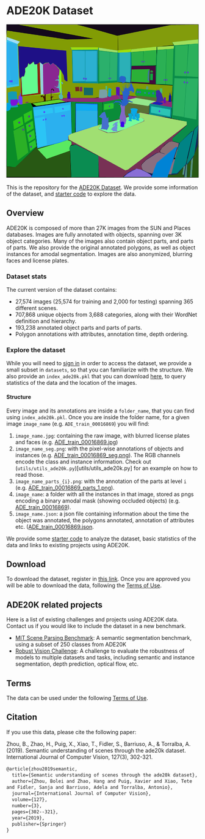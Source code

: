 # ADE20K Dataset

<img src="assets/slider.png"  height=400px;>

This is the repository for the [ADE20K Dataset](https://groups.csail.mit.edu/vision/datasets/ADE20K/). We provide some information of the dataset, and [starter code](./notebooks/ade20k_starter.ipynb) to explore the data.

## Overview
ADE20K is composed of more than 27K images from the SUN and Places databases. Images are fully annotated with objects, spanning over 3K object categories. Many of the images also contain object parts, and parts of parts. We also provide the original annotated polygons, as well as object instances for amodal segmentation. Images are also anonymized, blurring faces and license plates.

### Dataset stats
The current version of the dataset contains:
* 27,574 images (25,574 for training and 2,000 for testing) spanning 365 different scenes.
* 707,868 unique objects from 3,688 categories, along with their WordNet definition and hierarchy.
* 193,238 annotated object parts and parts of parts.
* Polygon annotations with attributes, annotation time, depth ordering.

### Explore the dataset
While you will need to [sign in](http://groups.csail.mit.edu/vision/datasets/ADE20K/request_data/) in order to access the dataset, we provide a small subset in `datasets`, so that you can familiarize with the structure. We also provide an `index_ade20k.pkl` that you can download [here](http://groups.csail.mit.edu/vision/datasets/ADE20K/toolkit/index_ade20k.pkl), to query statistics of the data and the location of the images.

#### Structure
Every image and its annotations are inside a `folder_name`, that you can find using `index_ade20k.pkl`. Once you are inside the folder name, for a given image `image_name` (e.g. `ADE_train_00016869`) you will find:

1. `image_name.jpg`: containing the raw image, with blurred license plates and faces (e.g. [ADE_train_00016869.jpg](./dataset/ADE20K_2021_17_01/images/ADE/training/urban/street/ADE_train_00016869.jpg))
2. `image_name_seg.png`: with the pixel-wise annotations of objects and instances (e.g. [ADE_train_00016869_seg.png](./dataset/ADE20K_2021_17_01/images/ADE/training/urban/street/ADE_train_00016869_seg.png)). The RGB channels encode the class and instance information. Check out (`utils/utils_ade20k.py`)[utils/utils_ade20k.py] for an example on how to read those.
3. `image_name_parts_{i}.png`: with the annotation of the parts at level `i` (e.g. [ADE_train_00016869_parts_1.png](dataset/ADE20K_2021_17_01/images/ADE/training/urban/street/ADE_train_00016869_parts_1.png)).
4. `image_name`: a folder with all the instances in that image, stored as pngs encoding a binary amodal mask (showing occluded objects) (e.g. [ADE_train_00016869](dataset/ADE20K_2021_17_01/images/ADE/training/urban/street/ADE_train_00016869)).
5. `image_name.json`: a json file containing information about the time the object was annotated, the polygons annotated, annotation of attributes etc. ([ADE_train_00016869.json](dataset/ADE20K_2021_17_01/images/ADE/training/urban/street/ADE_train_00016869.json).

We provide some [starter code](./notebooks/ade20k_starter.ipynb) to analyze the dataset, basic statistics of the data and links to existing projects using ADE20K.


## Download
To download the dataset, register in [this link](http://groups.csail.mit.edu/vision/datasets/ADE20K/request_data/). Once you are approved you will be able to download the data, following the [Terms of Use](http://groups.csail.mit.edu/vision/datasets/ADE20K/terms).

## ADE20K related projects
Here is a list of existing challenges and projects using ADE20K data. Contact us if you would like to include the dataset in a new benchmark.
* [MIT Scene Parsing Benchmark](https://github.com/CSAILVision/sceneparsing): A semantic segmentation benchmark, using a subset of 250 classes from ADE20K
* [Robust Vision Challenge](http://www.robustvision.net/): A challenge to evaluate the robustness of models to multiple datasets and tasks, including semantic and instance segmentation, depth prediction, optical flow, etc.

## Terms
The data can be used under the following [Terms of Use](http://groups.csail.mit.edu/vision/datasets/ADE20K/terms).

## Citation
If you use this data, please cite the following paper:

Zhou, B., Zhao, H., Puig, X., Xiao, T., Fidler, S., Barriuso, A., & Torralba, A. (2019). Semantic understanding of scenes through the ade20k dataset. International Journal of Computer Vision, 127(3), 302-321.

```
@article{zhou2019semantic,
  title={Semantic understanding of scenes through the ade20k dataset},
  author={Zhou, Bolei and Zhao, Hang and Puig, Xavier and Xiao, Tete and Fidler, Sanja and Barriuso, Adela and Torralba, Antonio},
  journal={International Journal of Computer Vision},
  volume={127},
  number={3},
  pages={302--321},
  year={2019},
  publisher={Springer}
}
```


